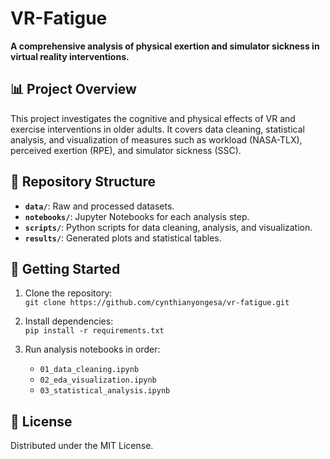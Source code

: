 # VR-Fatigue

**A comprehensive analysis of physical exertion and simulator sickness in virtual reality interventions.**

## 📊 Project Overview
This project investigates the cognitive and physical effects of VR and exercise interventions in older adults. It covers data cleaning, statistical analysis, and visualization of measures such as workload (NASA-TLX), perceived exertion (RPE), and simulator sickness (SSC).

## 📁 Repository Structure
- **`data/`**: Raw and processed datasets.  
- **`notebooks/`**: Jupyter Notebooks for each analysis step.  
- **`scripts/`**: Python scripts for data cleaning, analysis, and visualization.  
- **`results/`**: Generated plots and statistical tables.

## 🚀 Getting Started
1. Clone the repository:  
   `git clone https://github.com/cynthianyongesa/vr-fatigue.git`

2. Install dependencies:  
   `pip install -r requirements.txt`

3. Run analysis notebooks in order:  
   - `01_data_cleaning.ipynb`  
   - `02_eda_visualization.ipynb`  
   - `03_statistical_analysis.ipynb`

## 📜 License
Distributed under the MIT License.
